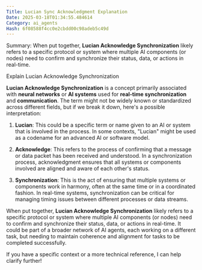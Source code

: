 ```yaml
---
Title: Lucian Sync Acknowledgment Explanation
Date: 2025-03-18T01:34:55.484614
Category: ai_agents
Hash: 6f08588f4cc0e2cbdd00c98adeb5c49d
---
```

Summary: When put together, **Lucian Acknowledge Synchronization** likely refers to a specific protocol or system where multiple AI components (or nodes) need to confirm and synchronize their status, data, or actions in real-time.

Explain Lucian Acknowledge Synchronization

**Lucian Acknowledge Synchronization** is a concept primarily associated with **neural networks** or **AI systems** used for **real-time synchronization** and **communication**. The term might not be widely known or standardized across different fields, but if we break it down, here's a possible interpretation:

1. **Lucian**: This could be a specific term or name given to an AI or system that is involved in the process. In some contexts, "Lucian" might be used as a codename for an advanced AI or software model.

2. **Acknowledge**: This refers to the process of confirming that a message or data packet has been received and understood. In a synchronization process, acknowledgment ensures that all systems or components involved are aligned and aware of each other's status.

3. **Synchronization**: This is the act of ensuring that multiple systems or components work in harmony, often at the same time or in a coordinated fashion. In real-time systems, synchronization can be critical for managing timing issues between different processes or data streams.

When put together, **Lucian Acknowledge Synchronization** likely refers to a specific protocol or system where multiple AI components (or nodes) need to confirm and synchronize their status, data, or actions in real-time. It could be part of a broader network of AI agents, each working on a different task, but needing to maintain coherence and alignment for tasks to be completed successfully.

If you have a specific context or a more technical reference, I can help clarify further!